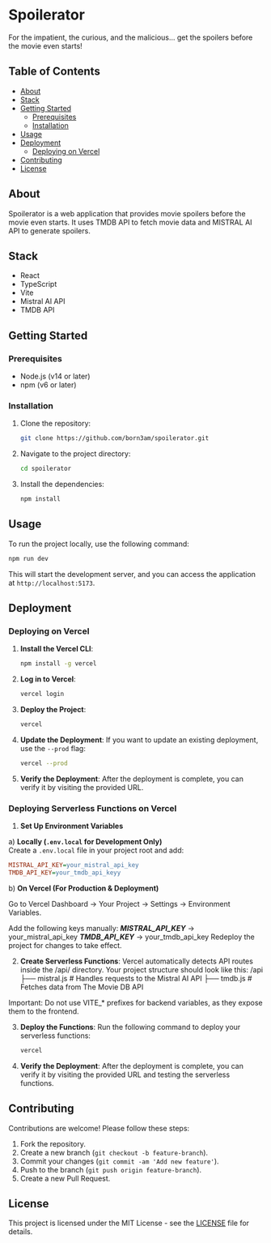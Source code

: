 # Spoilerator 

For the impatient, the curious, and the malicious... get the spoilers before the movie even starts!

## Table of Contents

- [About](#about)
- [Stack](#stack)
- [Getting Started](#getting-started)
  - [Prerequisites](#prerequisites)
  - [Installation](#installation)
- [Usage](#usage)
- [Deployment](#deployment)
  - [Deploying on Vercel](#deploying-on-vercel)
- [Contributing](#contributing)
- [License](#license)

## About

Spoilerator is a web application that provides movie spoilers before the movie even starts. It uses TMDB API to fetch movie data and MISTRAL AI API to generate spoilers.

## Stack
  - React
  - TypeScript
  - Vite
  - Mistral AI API
  - TMDB API

## Getting Started

### Prerequisites

- Node.js (v14 or later)
- npm (v6 or later)

### Installation

1. Clone the repository:
   ```bash
   git clone https://github.com/born3am/spoilerator.git
   ```

2. Navigate to the project directory:
   ```bash
   cd spoilerator
   ```

3. Install the dependencies:
   ```bash
   npm install
   ```

## Usage

To run the project locally, use the following command:
```bash
npm run dev
```

This will start the development server, and you can access the application at `http://localhost:5173`.

## Deployment

### Deploying on Vercel

1. **Install the Vercel CLI**:
   ```bash
   npm install -g vercel
   ```

2. **Log in to Vercel**:
   ```bash
   vercel login
   ```

3. **Deploy the Project**:
   ```bash
   vercel
   ```

4. **Update the Deployment**:
   If you want to update an existing deployment, use the `--prod` flag:
   ```bash
   vercel --prod
   ```

5. **Verify the Deployment**:
   After the deployment is complete, you can verify it by visiting the provided URL.

### Deploying Serverless Functions on Vercel

1. **Set Up Environment Variables** 

a) **Locally (`.env.local` for Development Only)**  
Create a `.env.local` file in your project root and add:  

```ini
MISTRAL_API_KEY=your_mistral_api_key
TMDB_API_KEY=your_tmdb_api_keyy
   ```

   b) **On Vercel (For Production & Deployment)**

   Go to Vercel Dashboard → Your Project → Settings → Environment Variables.

   Add the following keys manually:
   ***MISTRAL_API_KEY*** → your_mistral_api_key
   ***TMDB_API_KEY*** → your_tmdb_api_key
   Redeploy the project for changes to take effect.

2. **Create Serverless Functions**:
   Vercel automatically detects API routes inside the /api/ directory. Your project structure should look like this:
   /api
  ├── mistral.js   # Handles requests to the Mistral AI API
  ├── tmdb.js      # Fetches data from The Movie DB API

  Important: Do not use VITE_* prefixes for backend variables, as they expose them to the frontend.


3. **Deploy the Functions**:
   Run the following command to deploy your serverless functions:
   ```bash
   vercel
   ```

4. **Verify the Deployment**:
   After the deployment is complete, you can verify it by visiting the provided URL and testing the serverless functions.

## Contributing

Contributions are welcome! Please follow these steps:
1. Fork the repository.
2. Create a new branch (`git checkout -b feature-branch`).
3. Commit your changes (`git commit -am 'Add new feature'`).
4. Push to the branch (`git push origin feature-branch`).
5. Create a new Pull Request.

## License

This project is licensed under the MIT License - see the [LICENSE](LICENSE) file for details.
